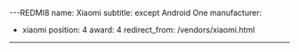 ---REDMI8
name: Xiaomi
subtitle: except Android One
manufacturer:
  - xiaomi
position: 4
award: 4
redirect_from: /vendors/xiaomi.html

---
